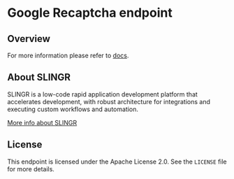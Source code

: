 # Google Recaptcha endpoint

## Overview

For more information please refer to [docs](https://slingr-stack.github.io/platform/endpoints_google_recaptcha.html).

## About SLINGR

SLINGR is a low-code rapid application development platform that accelerates development, with robust architecture for integrations and executing custom workflows and automation.

[More info about SLINGR](https://slingr.io)

## License

This endpoint is licensed under the Apache License 2.0. See the `LICENSE` file for more details.
